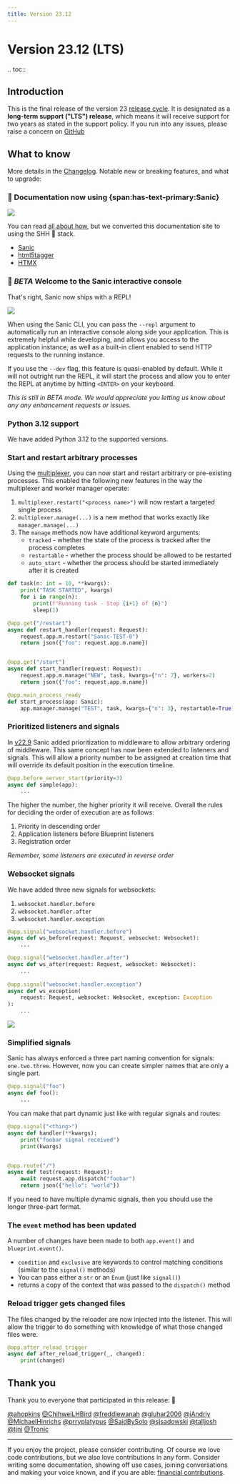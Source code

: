 ```yaml
---
title: Version 23.12
---
```


# Version 23.12 (LTS)

.. toc::

## Introduction

This is the final release of the version 23 [release cycle](../../organization/policies.md#release-schedule). It is designated as a **long-term support ("LTS") release**, which means it will receive support for two years as stated in the support policy. If you run into any issues, please raise a concern on [GitHub](https://github.com/sanic-org/sanic/issues/new/choose.)

## What to know

More details in the [Changelog](../changelog.html). Notable new or breaking features, and what to upgrade:

### 🎉 Documentation now using {span:has-text-primary:Sanic}

![](http://127.0.0.1:8000/assets/images/sanic-framework-logo-circle-128x128.png)

You can read [all about how](/en/built-with-sanic.html), but we converted this documentation site to using the SHH 🤫 stack.

- [Sanic](https://sanic.dev)
- [html5tagger](https://github.com/sanic-org/html5tagger)
- [HTMX](https://htmx.org/)

### 👶 _BETA_ Welcome to the Sanic interactive console

That's right, Sanic now ships with a REPL!

![](/assets/images/repl.png)

When using the Sanic CLI, you can pass the `--repl` argument to automatically run an interactive console along side your application. This is extremely helpful while developing, and allows you access to the application instance, as well as a built-in client enabled to send HTTP requests to the running instance.

If you use the `--dev` flag, this feature is quasi-enabled by default. While it will not outright run the REPL, it will start the process and allow you to enter the REPL at anytime by hitting `<ENTER>` on your keyboard.

_This is still in BETA mode. We would appreciate you letting us know about any any enhancement requests or issues._

### Python 3.12 support

We have added Python 3.12 to the supported versions.

### Start and restart arbitrary processes

Using the [multiplexer](../../guide/running/manager.md#access-to-the-multiplexer), you can now start and restart arbitrary or pre-existing processes. This enabled the following new features in the way the multiplexer and worker manager operate:

1. `multiplexer.restart("<process name>")` will now restart a targeted single process
2. `multiplexer.manage(...)` is a new method that works exactly like `manager.manage(...)`
3. The `manage` methods now have additional keyword arguments:
   - `tracked` - whether the state of the process is tracked after the process completes
   - `restartable` - whether the process should be allowed to be restarted
   - `auto_start` - whether the process should be started immediately after it is created

```python
def task(n: int = 10, **kwargs):
    print("TASK STARTED", kwargs)
    for i in range(n):
        print(f"Running task - Step {i+1} of {n}")
        sleep(1)

@app.get("/restart")
async def restart_handler(request: Request):
    request.app.m.restart("Sanic-TEST-0")
    return json({"foo": request.app.m.name})


@app.get("/start")
async def start_handler(request: Request):
    request.app.m.manage("NEW", task, kwargs={"n": 7}, workers=2)
    return json({"foo": request.app.m.name})

@app.main_process_ready
def start_process(app: Sanic):
    app.manager.manage("TEST", task, kwargs={"n": 3}, restartable=True)
```

### Prioritized listeners and signals

In [v22.9](../2022/v22.9.md) Sanic added prioritization to middleware to allow arbitrary ordering of middleware. This same concept has now been extended to listeners and signals. This will allow a priority number to be assigned at creation time that will override its default position in the execution timeline.

```python
@app.before_server_start(priority=3)
async def sample(app):
    ...
```

The higher the number, the higher priority it will receive. Overall the rules for deciding the order of execution are as follows:

1. Priority in descending order
2. Application listeners before Blueprint listeners
3. Registration order

_Remember, some listeners are executed in reverse order_

### Websocket signals

We have added three new signals for websockets:

1. `websocket.handler.before`
2. `websocket.handler.after`
3. `websocket.handler.exception`

```python
@app.signal("websocket.handler.before")
async def ws_before(request: Request, websocket: Websocket):
    ...

@app.signal("websocket.handler.after")
async def ws_after(request: Request, websocket: Websocket):
    ...
    
@app.signal("websocket.handler.exception")
async def ws_exception(
    request: Request, websocket: Websocket, exception: Exception
):
    ...
```

![](https://camo.githubusercontent.com/ea2894c88bedf37a4f12f129569e8fd14bfceaa36d4452c7b7a1869d2f1cdb18/68747470733a2f2f7a692e66692f77732d7369676e616c732e706e67)

### Simplified signals

Sanic has always enforced a three part naming convention for signals: `one.two.three`. However, now you can create simpler names that are only a single part.

```python
@app.signal("foo")
async def foo():
    ...
```

You can make that part dynamic just like with regular signals and routes:

```python
@app.signal("<thing>")
async def handler(**kwargs):
    print("foobar signal received")
    print(kwargs)


@app.route("/")
async def test(request: Request):
    await request.app.dispatch("foobar")
    return json({"hello": "world"})
```

If you need to have multiple dynamic signals, then you should use the longer three-part format.

### The `event` method has been updated

A number of changes have been made to both `app.event()` and `blueprint.event()`.

- `condition` and `exclusive` are keywords to control matching conditions (similar to the `signal()` methods)
- You can pass either a `str` or an `Enum` (just like `signal()`)
- returns a copy of the context that was passed to the `dispatch()` method

### Reload trigger gets changed files

The files changed by the reloader are now injected into the listener. This will allow the trigger to do something with knowledge of what those changed files were.

```python
@app.after_reload_trigger
async def after_reload_trigger(_, changed):
    print(changed)
```

## Thank you

Thank you to everyone that participated in this release: :clap:

[@ahopkins](https://github.com/ahopkins)
[@ChihweiLHBird](https://github.com/ChihweiLHBird)
[@freddiewanah](https://github.com/freddiewanah)
[@gluhar2006](https://github.com/gluhar2006)
[@iAndriy](https://github.com/iAndriy)
[@MichaelHinrichs](https://github.com/MichaelHinrichs)
[@prryplatypus](https://github.com/prryplatypus)
[@SaidBySolo](https://github.com/SaidBySolo)
[@sjsadowski](https://github.com/sjsadowski)
[@talljosh](https://github.com/talljosh)
[@tjni](https://github.com/tjni)
[@Tronic](https://github.com/Tronic)

***

If you enjoy the project, please consider contributing. Of course we love code contributions, but we also love contributions in any form. Consider writing some documentation, showing off use cases, joining conversations and making your voice known, and if you are able: [financial contributions](https://opencollective.com/sanic-org/).
